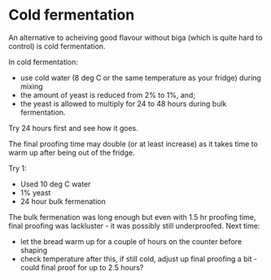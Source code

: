 # Cold fermentation

An alternative to acheiving good flavour without biga (which is quite hard to control) is cold fermentation.

In cold fermentation:

- use cold water (8 deg C or the same temperature as your fridge) during mixing
- the amount of yeast is reduced from 2% to 1%, and;
- the yeast is allowed to multiply for 24 to 48 hours during bulk fermentation.

Try 24 hours first and see how it goes.

The final proofing time may double (or at least increase) as it takes time to warm up after being out of the fridge.

Try 1:

- Used 10 deg C water
- 1% yeast
- 24 hour bulk fermenation

The bulk fermenation was long enough but even with 1.5 hr proofing time, final proofing was lackluster - it was possibly still underproofed. Next time:

- let the bread warm up for a couple of hours on the counter before shaping
- check temperature after this, if still cold, adjust up final proofing a bit - could final proof for up to 2.5 hours?